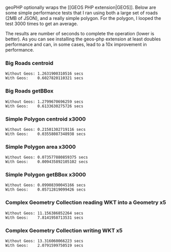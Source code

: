 geoPHP optionally wraps the [[GEOS PHP extension|GEOS]]. Below are some simple performance tests that I ran using both a large set of roads (2MB of JSON), and a really simple polygon. For the polygon, I looped the test 3000 times to get an average. 

The results are number of seconds to complete the operation (lower is better). As you can see installing the geos-php extension at least doubles performance and can, in some cases, lead to a 10x improvement in performance.

### Big Roads centroid
    Without Geos: 1.2631900310516 secs
    With Geos:    0.6027820110321 secs

### Big Roads getBBox
    Without Geos: 1.2799670696259 secs
    With Geos:    0.6133630275726 secs

### Simple Polygon centroid x3000
    Without Geos: 0.21501302719116 secs
    With Geos:    0.03558087348938 secs

### Simple Polygon area x3000
    Without Geos: 0.073577880859375 secs
    With Geos:    0.009435892105102 secs

### Simple Polygon getBBox x3000
    Without Geos: 0.09908390045166 secs
    With Geos:    0.05712819099426 secs

### Complex Geometry Collection reading WKT into a Geometry x5
    Without Geos: 11.156386852264 secs
    With Geos:    7.8141958713531 secs

### Complex Geometry Collection writing WKT x5
    Without Geos: 13.316060066223 secs
    With Geos:    2.0791599750519 secs
